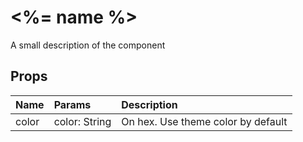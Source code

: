 # <%= name %>

A small description of the component

## Props

| Name  | Params        | Description                        |
| :---- | :------------ | :--------------------------------- |
| color | color: String | On hex. Use theme color by default |
